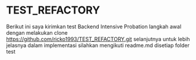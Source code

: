 # TEST_REFACTORY

Berikut ini saya kirimkan test Backend Intensive Probation
langkah awal dengan melakukan clone https://github.com/ricko1993/TEST_REFACTORY.git
selanjutnya untuk lebih jelasnya dalam implementasi silahkan mengikuti readme.md disetiap folder test

